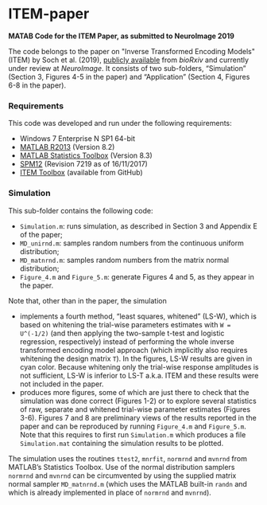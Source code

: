 # ITEM-paper

<b>MATAB Code for the ITEM Paper, as submitted to NeuroImage 2019</b>

The code belongs to the paper on "Inverse Transformed Encoding Models" (ITEM) by Soch et al. (2019), <a href="https://www.biorxiv.org/content/10.1101/610626v1">publicly available</a> from <i>bioRxiv</i> and currently under review at <i>NeuroImage</i>. It consists of two sub-folders, “Simulation” (Section 3, Figures 4-5 in the paper) and “Application” (Section 4, Figures 6-8 in the paper).


<h3>Requirements</h3>

This code was developed and run under the following requirements:
- Windows 7 Enterprise N SP1 64-bit
- <a href="https://de.mathworks.com/help/matlab/release-notes-R2013b.html">MATLAB R2013</a> (Version 8.2)
- <a href="https://de.mathworks.com/products/statistics.html">MATLAB Statistics Toolbox</a> (Version 8.3)
- <a href="https://www.fil.ion.ucl.ac.uk/spm/software/spm12/">SPM12</a> (Revision 7219 as of 16/11/2017)
- <a href="https://github.com/JoramSoch/ITEM">ITEM Toolbox</a> (available from GitHub)


<h3>Simulation</h3>

This sub-folder contains the following code:
- `Simulation.m`: runs simulation, as described in Section 3 and Appendix E of the paper;
- `MD_unirnd.m`: samples random numbers from the continuous uniform distribution;
- `MD_matnrnd.m`: samples random numbers from the matrix normal distribution;
- `Figure_4.m` and `Figure_5.m`: generate Figures 4 and 5, as they appear in the paper.

Note that, other than in the paper, the simulation
- implements a fourth method, “least squares, whitened” (LS-W), which is based on whitening the trial-wise parameters estimates with `W = U^(-1/2)` (and then applying the two-sample t-test and logistic regression, respectively) instead of performing the whole inverse transformed encoding model approach (which implicitly also requires whitening the design matrix `T`). In the figures, LS-W results are given in cyan color. Because whitening only the trial-wise response amplitudes is not sufficient, LS-W is inferior to LS-T a.k.a. ITEM and these results were not included in the paper.
- produces more figures, some of which are just there to check that the simulation was done correct (Figures 1-2) or to explore several statistics of raw, separate and whitened trial-wise parameter estimates (Figures 3-6). Figures 7 and 8 are preliminary views of the results reported in the paper and can be reproduced by running `Figure_4.m` and `Figure_5.m`. Note that this requires to first run `Simulation.m` which produces a file `Simulation.mat` containing the simulation results to be plotted.

The simulation uses the routines `ttest2`, `mnrfit`, `normrnd` and `mvnrnd` from MATLAB’s Statistics Toolbox. Use of the normal distribution samplers `normrnd` and `mvnrnd` can be circumvented by using the supplied matrix normal sampler `MD_matnrnd.m` (which uses the MATLAB built-in `randn` and which is already implemented in place of `normrnd` and `mvnrnd`).
